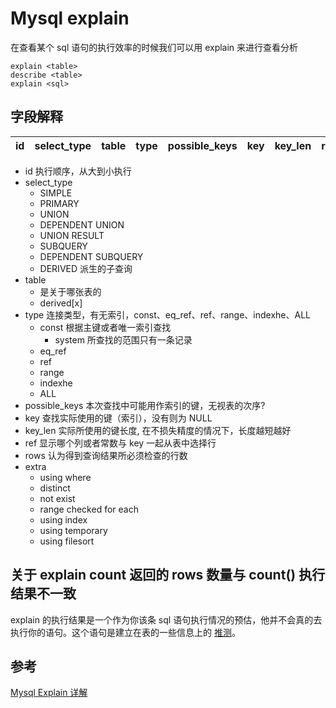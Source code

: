 # Mysql explain

在查看某个 sql 语句的执行效率的时候我们可以用 explain 来进行查看分析

```
explain <table> 
describe <table>
explain <sql>
```

## 字段解释

| id     | select_type | table | type | possible_keys | key | key_len | ref | rows | Extra |
|--------|-------------|-------|------|---------------|-----|---------|-----|------|-------|

* id 执行顺序，从大到小执行
* select_type
    * SIMPLE
    * PRIMARY
    * UNION
    * DEPENDENT UNION
    * UNION RESULT
    * SUBQUERY
    * DEPENDENT SUBQUERY
    * DERIVED 派生的子查询
* table
    * 是关于哪张表的
    * derived[x]
* type 连接类型，有无索引，const、eq_ref、ref、range、indexhe、ALL 
    * const 根据主键或者唯一索引查找
        * system 所查找的范围只有一条记录
    * eq_ref
    * ref
    * range
    * indexhe
    * ALL
* possible_keys 本次查找中可能用作索引的键，无视表的次序?
* key 查找实际使用的键（索引），没有则为 NULL
* key_len 实际所使用的键长度, 在不损失精度的情况下，长度越短越好
* ref 显示哪个列或者常数与 key 一起从表中选择行
* rows 认为得到查询结果所必须检查的行数
* extra
    * using where
    * distinct
    * not exist
    * range checked for each
    * using index
    * using temporary
    * using filesort

## 关于 explain count 返回的 rows 数量与 count() 执行结果不一致

explain 的执行结果是一个作为你该条 sql 语句执行情况的预估，他并不会真的去执行你的语句。这个语句是建立在表的一些信息上的 [推测](https://lists.mysql.com/commits/115810)。

## 参考

[Mysql Explain 详解](http://www.cnitblog.com/aliyiyi08/archive/2008/09/09/48878.html)
